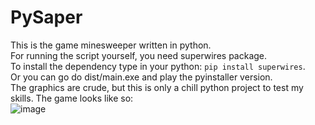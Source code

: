 # PySaper
This is the game minesweeper written in python.  
For running the script yourself, you need superwires package.  
To install the dependency type in your python: ```pip install superwires```.  
Or you can go do dist/main.exe and play the pyinstaller version.  
The graphics are crude, but this is only a chill python project to test my skills.
The game looks like so:  
![image](https://user-images.githubusercontent.com/81641864/121871616-9d722980-cd04-11eb-984d-b2b2b350d47e.png)

